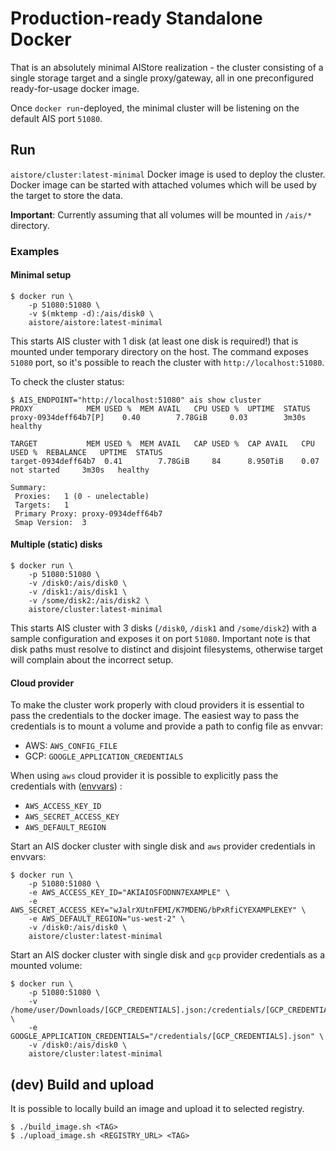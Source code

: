 # Production-ready Standalone Docker

That is an absolutely minimal AIStore realization - the cluster consisting of a single storage target and a single proxy/gateway, all in one preconfigured ready-for-usage docker image.

Once `docker run`-deployed, the minimal cluster will be listening on the default AIS port `51080`.

## Run

`aistore/cluster:latest-minimal` Docker image is used to deploy the cluster.
Docker image can be started with attached volumes which will be used by the target to store the data.

**Important**: Currently assuming that all volumes will be mounted in `/ais/*` directory.

### Examples

#### Minimal setup

```console
$ docker run \
    -p 51080:51080 \
    -v $(mktemp -d):/ais/disk0 \
    aistore/aistore:latest-minimal
```

This starts AIS cluster with 1 disk (at least one disk is required!) that is mounted under temporary directory on the host.
The command exposes `51080` port, so it's possible to reach the cluster with `http://localhost:51080`.

To check the cluster status:
```console
$ AIS_ENDPOINT="http://localhost:51080" ais show cluster
PROXY			 MEM USED %	 MEM AVAIL	 CPU USED %	 UPTIME	 STATUS
proxy-0934deff64b7[P]	 0.40		 7.78GiB	 0.03		 3m30s	 healthy

TARGET			 MEM USED %	 MEM AVAIL	 CAP USED %	 CAP AVAIL	 CPU USED %	 REBALANCE	 UPTIME	 STATUS
target-0934deff64b7	 0.41		 7.78GiB	 84		 8.950TiB	 0.07		 not started	 3m30s	 healthy

Summary:
 Proxies:	1 (0 - unelectable)
 Targets:	1
 Primary Proxy:	proxy-0934deff64b7
 Smap Version:	3
```

#### Multiple (static) disks

```console
$ docker run \
    -p 51080:51080 \
    -v /disk0:/ais/disk0 \
    -v /disk1:/ais/disk1 \
    -v /some/disk2:/ais/disk2 \
    aistore/cluster:latest-minimal
```

This starts AIS cluster with 3 disks (`/disk0`, `/disk1` and `/some/disk2`) with a sample configuration and exposes it on port `51080`.
Important note is that disk paths must resolve to distinct and disjoint filesystems, otherwise target will complain about the incorrect setup.

#### Cloud provider

To make the cluster work properly with cloud providers it is essential to pass the credentials to the docker image.
The easiest way to pass the credentials is to mount a volume and provide a path to config file as envvar:
 - AWS: `AWS_CONFIG_FILE`
 - GCP: `GOOGLE_APPLICATION_CREDENTIALS`

When using `aws` cloud provider it is possible to explicitly pass the credentials with ([envvars](https://docs.aws.amazon.com/cli/latest/userguide/cli-configure-envvars.html)) :
 - `AWS_ACCESS_KEY_ID`
 - `AWS_SECRET_ACCESS_KEY`
 - `AWS_DEFAULT_REGION`


Start an AIS docker cluster with single disk and `aws` provider credentials in envvars:

```console
$ docker run \
    -p 51080:51080 \
    -e AWS_ACCESS_KEY_ID="AKIAIOSFODNN7EXAMPLE" \
    -e AWS_SECRET_ACCESS_KEY="wJalrXUtnFEMI/K7MDENG/bPxRfiCYEXAMPLEKEY" \
    -e AWS_DEFAULT_REGION="us-west-2" \
    -v /disk0:/ais/disk0 \
    aistore/cluster:latest-minimal
```


Start an AIS docker cluster with single disk and `gcp` provider credentials as a mounted volume:

```console
$ docker run \
    -p 51080:51080 \
    -v /home/user/Downloads/[GCP_CREDENTIALS].json:/credentials/[GCP_CREDENTIALS].json \
    -e GOOGLE_APPLICATION_CREDENTIALS="/credentials/[GCP_CREDENTIALS].json" \
    -v /disk0:/ais/disk0 \
    aistore/cluster:latest-minimal
```


## (dev) Build and upload

It is possible to locally build an image and upload it to selected registry.

```console
$ ./build_image.sh <TAG>
$ ./upload_image.sh <REGISTRY_URL> <TAG>
```
